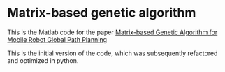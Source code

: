 # Matrix-based genetic algorithm

This is the Matlab code for the paper [Matrix-based Genetic Algorithm for Mobile Robot Global Path Planning](https://ieeexplore.ieee.org/document/9943638)

This is the initial version of the code, which was subsequently refactored and optimized in python.